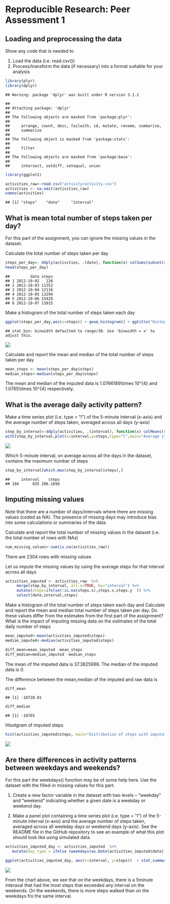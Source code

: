 # Reproducible Research: Peer Assessment 1


## Loading and preprocessing the data
Show any code that is needed to  
1. Load the data (i.e. read.csv())  
2. Process/transform the data (if necessary) into a format suitable for your analysis


```r
library(plyr)
library(dplyr)
```

```
## Warning: package 'dplyr' was built under R version 3.1.2
```

```
## 
## Attaching package: 'dplyr'
## 
## The following objects are masked from 'package:plyr':
## 
##     arrange, count, desc, failwith, id, mutate, rename, summarise,
##     summarize
## 
## The following object is masked from 'package:stats':
## 
##     filter
## 
## The following objects are masked from 'package:base':
## 
##     intersect, setdiff, setequal, union
```

```r
library(ggplot2)

activities_raw<-read.csv("activity/activity.csv")
activities <- na.omit(activities_raw)
names(activities)
```

```
## [1] "steps"    "date"     "interval"
```


## What is mean total number of steps taken per day?

For this part of the assignment, you can ignore the missing values in the dataset.

Calculate the total number of steps taken per day


```r
steps_per_day<- ddply(activities, .(date), function(x) colSums(subset(x, select= c(steps))))
head(steps_per_day)
```

```
##         date steps
## 1 2012-10-02   126
## 2 2012-10-03 11352
## 3 2012-10-04 12116
## 4 2012-10-05 13294
## 5 2012-10-06 15420
## 6 2012-10-07 11015
```

Make a histogram of the total number of steps taken each day



```r
ggplot(steps_per_day,aes(x=steps)) + geom_histogram() + ggtitle("Histogram of total number of steps per day")
```

```
## stat_bin: binwidth defaulted to range/30. Use 'binwidth = x' to adjust this.
```

![](./PA1_template_files/figure-html/unnamed-chunk-3-1.png) 

Calculate and report the mean and median of the total number of steps taken per day


```r
mean_steps <- mean(steps_per_day$steps)
median_steps<-median(steps_per_day$steps)
```

The mean and median of the imputed data is 1.0766189\times 10^{4} and 1.0765\times 10^{4} respectively.


## What is the average daily activity pattern?

Make a time series plot (i.e. type = "l") of the 5-minute interval (x-axis) and the average number of steps taken, averaged across all days (y-axis)



```r
step_by_interval<-ddply(activities, .(interval), function(x) colMeans(subset(x, select= c(steps))))
with(step_by_interval,plot(x=interval,y=steps,type="l",main="Average steps taken per interval across days"))
```

![](./PA1_template_files/figure-html/unnamed-chunk-5-1.png) 

Which 5-minute interval, on average across all the days in the dataset, contains the maximum number of steps

```r
step_by_interval[which.max(step_by_interval$steps),]
```

```
##     interval    steps
## 104      835 206.1698
```
## Imputing missing values

Note that there are a number of days/intervals where there are missing values (coded as NA). The presence of missing days may introduce bias into some calculations or summaries of the data.

Calculate and report the total number of missing values in the dataset (i.e. the total number of rows with NAs)


```r
num_missing_values<-sum(is.na(activities_raw))
```

There are 2304 rows with missing values


Let us impute the missing values by using the average steps for that  interval across all days

```r
activities_imputed <- activities_raw  %>%
     merge(step_by_interval, all.x=TRUE, by="interval") %>%
     mutate(steps=ifelse(!is.na(steps.x),steps.x,steps.y  )) %>%
     select(date,interval,steps) 
```


Make a histogram of the total number of steps taken each day and Calculate and report the mean and median total number of steps taken per day. Do these values differ from the estimates from the first part of the assignment? What is the impact of imputing missing data on the estimates of the total daily number of steps


```r
mean_imputed<-mean(activities_imputed$steps)
median_imputed<-median(activities_imputed$steps)

diff_mean=mean_imputed -mean_steps
diff_median=median_imputed -median_steps
```

The mean of the imputed data is 37.3825996.
The median of the imputed data is 0.

The difference between the mean,median of the imputed and raw data is 


```r
diff_mean
```

```
## [1] -10728.81
```

```r
diff_median
```

```
## [1] -10765
```


Hisotgram of imputed steps


```r
hist(activities_imputed$steps, main="Distribution of steps with imputation",xlab="")
```

![](./PA1_template_files/figure-html/unnamed-chunk-11-1.png) 


## Are there differences in activity patterns between weekdays and weekends?

For this part the weekdays() function may be of some help here. Use the dataset with the filled-in missing values for this part.

1. Create a new factor variable in the dataset with two levels – “weekday” and “weekend” indicating whether a given date is a weekday or weekend day.

2. Make a panel plot containing a time series plot (i.e. type = "l") of the 5-minute interval (x-axis) and the average number of steps taken, averaged across all weekday days or weekend days (y-axis). See the README file in the GitHub repository to see an example of what this plot should look like using simulated data.




```r
activities_imputed_day <- activities_imputed  %>% 
   mutate(day_type = ifelse (weekdays(as.Date(activities_imputed$date)) %in% c('Sunday','Saturday'), "weekend","weekday"))

ggplot(activities_imputed_day, aes(x=interval, y=steps))  + stat_summary(fun.y="mean", geom="bar") + facet_wrap(~day_type, ncol=1)
```

![](./PA1_template_files/figure-html/unnamed-chunk-12-1.png) 

From the chart above, we see that on the weekdays, there is a 5minute interaval that had the most steps that exceeded any interval on the weekends. On the weekends, there is more steps walked than on the weekdays fro the same interval.
